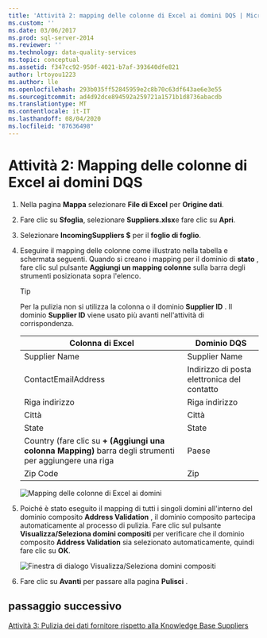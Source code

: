 ```yaml
---
title: 'Attività 2: mapping delle colonne di Excel ai domini DQS | Microsoft Docs'
ms.custom: ''
ms.date: 03/06/2017
ms.prod: sql-server-2014
ms.reviewer: ''
ms.technology: data-quality-services
ms.topic: conceptual
ms.assetid: f347cc92-950f-4021-b7af-393640dfe821
author: lrtoyou1223
ms.author: lle
ms.openlocfilehash: 293b035ff52845959e2c8b70c63df643ae6e3e55
ms.sourcegitcommit: ad4d92dce894592a259721a1571b1d8736abacdb
ms.translationtype: MT
ms.contentlocale: it-IT
ms.lasthandoff: 08/04/2020
ms.locfileid: "87636498"
---
```

# <a name="task-2-mapping-excel-columns-to-dqs-domains"></a>Attività 2: Mapping delle colonne di Excel ai domini DQS
    
1.  Nella pagina **Mappa** selezionare **File di Excel** per **Origine dati**.  
  
2.  Fare clic su **Sfoglia**, selezionare **Suppliers.xlsx**e fare clic su **Apri**.  
  
3.  Selezionare **IncomingSuppliers $** per il **foglio di foglio**.  
  
4.  Eseguire il mapping delle colonne come illustrato nella tabella e schermata seguenti. Quando si creano i mapping per il dominio di **stato** , fare clic sul pulsante **Aggiungi un mapping colonne** sulla barra degli strumenti posizionata sopra l'elenco.  
  
    > [!TIP]  
    >  Per la pulizia non si utilizza la colonna o il dominio **Supplier ID** . Il dominio **Supplier ID** viene usato più avanti nell'attività di corrispondenza.  
  
    |Colonna di Excel|Dominio DQS|  
    |------------------|----------------|  
    |Supplier Name|Supplier Name|  
    |ContactEmailAddress|Indirizzo di posta elettronica del contatto|  
    |Riga indirizzo|Riga indirizzo|  
    |Città|Città|  
    |State|State|  
    |Country (fare clic su **+ (Aggiungi una colonna Mapping)** barra degli strumenti per aggiungere una riga|Paese|  
    |Zip Code|Zip|  
  
     ![Mapping delle colonne di Excel ai domini](../../2014/tutorials/media/et-mappingexcelcolumnstodqsdomains-01.jpg "Mapping delle colonne di Excel ai domini")  
  
5.  Poiché è stato eseguito il mapping di tutti i singoli domini all'interno del dominio composito **Address Validation** , il dominio composito partecipa automaticamente al processo di pulizia. Fare clic sul pulsante **Visualizza/Seleziona domini compositi** per verificare che il dominio composito **Address Validation** sia selezionato automaticamente, quindi fare clic su **OK**.  
  
     ![Finestra di dialogo Visualizza/Seleziona domini compositi](../../2014/tutorials/media/et-mappingexcelcolumnstodqsdomains-02.jpg "Finestra di dialogo Visualizza/Seleziona domini compositi")  
  
6.  Fare clic su **Avanti** per passare alla pagina **Pulisci** .  
  
## <a name="next-step"></a>passaggio successivo  
 [Attività 3: Pulizia dei dati fornitore rispetto alla Knowledge Base Suppliers](../../2014/tutorials/task-3-cleansing-data-against-the-suppliers-knowledge-base.md)  
  
  
